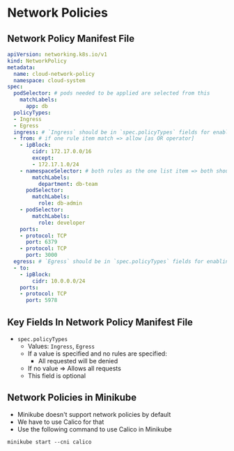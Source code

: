 # Network Policies

## Network Policy Manifest File

```yaml
apiVersion: networking.k8s.io/v1
kind: NetworkPolicy
metadata:
  name: cloud-network-policy
  namespace: cloud-system
spec:
  podSelector: # pods needed to be applied are selected from this
    matchLabels:
      app: db
  policyTypes:
  - Ingress
  - Egress
  ingress: # `Ingress` should be in `spec.policyTypes` fields for enabling
  - from: # if one rule item match => allow [as OR operator]
    - ipBlock:
        cidr: 172.17.0.0/16
        except:
        - 172.17.1.0/24
    - namespaceSelector: # both rules as the one list item => both should be matched to allow [as AND operator]
        matchLabels:
          department: db-team
      podSelector:
        matchLabels:
          role: db-admin
    - podSelector:
        matchLabels:
          role: developer
    ports:
    - protocol: TCP
      port: 6379
    - protocol: TCP
      port: 3000
  egress: # `Egress` should be in `spec.policyTypes` fields for enabling
  - to:
    - ipBlock:
        cidr: 10.0.0.0/24
    ports:
    - protocol: TCP
      port: 5978
```

## Key Fields In Network Policy Manifest File

* `spec.policyTypes`
  * Values: `Ingress`, `Egress`
  * If a value is specified and no rules are specified:
    * All requested will be denied
  * If no value => Allows all requests
  * This field is optional

## Network Policies in Minikube

* Minikube doesn't support network policies by default
* We have to use Calico for that
* Use the following command to use Calico in Minikube
```shell
minikube start --cni calico
```
